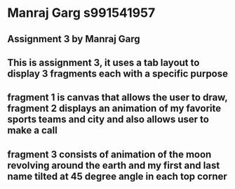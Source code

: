 # Manraj Garg s991541957
##  Assignment 3 by Manraj Garg 
## This is assignment 3, it uses a tab layout to display 3 fragments each with a specific purpose
## fragment 1 is canvas that allows the user to draw, fragment 2 displays an animation of my favorite sports teams and city and also allows user to make a call
## fragment 3 consists of animation of the moon revolving around the earth and my first and last name tilted at 45 degree angle in each top corner
